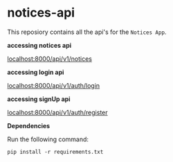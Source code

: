 # notices-api

This reposiory contains all the api's for the `Notices App`.

**accessing notices api**

[localhost:8000/api/v1/notices](https://localhost:8000/api/v1/notices/)

**accessing login api**

[localhost:8000/api/v1/auth/login](https://localhost:8000/api/v1/auth/login/)

**accessing signUp api**

[localhost:8000/api/v1/auth/register](https://localhost:8000/api/v1/auth/register/)

**Dependencies**

Run the following command:

 `pip install -r requirements.txt`
